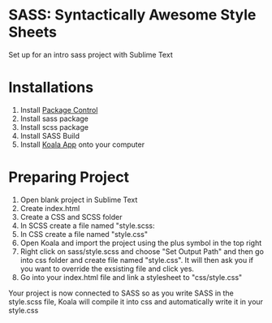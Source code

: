 # SASS: Syntactically Awesome Style Sheets
Set up for an intro sass project with Sublime Text

# Installations
1. Install [Package Control](https://packagecontrol.io/installation)
2. Install sass package
3. Install scss package
4. Install SASS Build
5. Install [Koala App](http://koala-app.com/) onto your computer

# Preparing Project
1. Open blank project in Sublime Text
2. Create index.html
3. Create a CSS and SCSS folder
4. In SCSS create a file named "style.scss:
5. In CSS create a file named "style.css"
6. Open Koala and import the project using the plus symbol in the top right
7. Right click on sass/style.scss and choose "Set Output Path" and then go into css folder and create file named "style.css". It will then ask you if you want to override the exsisting file and click yes.
8. Go into your index.html file and link a stylesheet to "css/style.css"

Your project is now connected to SASS so as you write SASS in the style.scss file, Koala will compile it into css and automatically write it in your style.css


